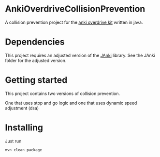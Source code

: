 # AnkiOverdriveCollisionPrevention

A collision prevention project for the [anki overdrive kit](https://www.anki.com/de-de/overdrive) written in java.

# Dependencies

This project requires an adjusted version of the [JAnki](https://github.com/BerndMuller/JAnki) library.
See the JAnki folder for the adjusted version.

# Getting started

This project contains two versions of collision prevention.

One that uses stop and go logic and one that uses dynamic speed adjustment (dsa)

# Installing

Just run 

```
mvn clean package
```
